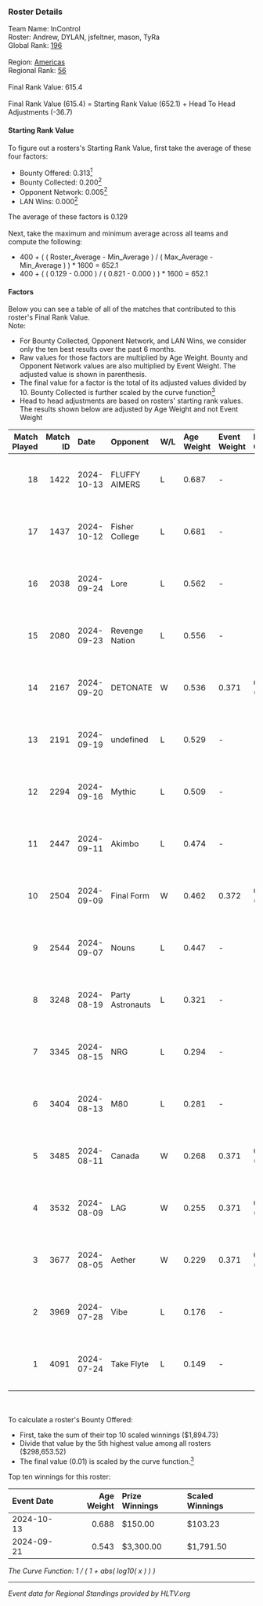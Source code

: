 ### Roster Details<br />
Team Name: InControl<br />
Roster: Andrew, DYLAN, jsfeltner, mason, TyRa<br />
Global Rank: [196](../../standings_global_2024_12_31.md)<br />
<br />
Region: [Americas]( ../../standings_americas_2024_12_31.md)<br />
Regional Rank: [56]( ../../standings_americas_2024_12_31.md)<br />
<br />
Final Rank Value:  615.4<br />
<br />
Final Rank Value (615.4) = Starting Rank Value (652.1) + Head To Head Adjustments (-36.7)<br />

#### Starting Rank Value<br />
To figure out a rosters's Starting Rank Value, first take the average of these four factors:<br />
- Bounty Offered: 0.313[<sup>1</sup>](#table2)
- Bounty Collected: 0.200[<sup>2</sup>](#table1)
- Opponent Network: 0.005[<sup>2</sup>](#table1)
- LAN Wins: 0.000[<sup>2</sup>](#table1)

The average of these factors is 0.129<br />
<br />
Next, take the maximum and minimum average across all teams and compute the following:<br />
- 400 + ( ( Roster_Average - Min_Average ) / ( Max_Average - Min_Average ) ) * 1600 = 652.1
- 400 + ( ( 0.129 - 0.000 ) / ( 0.821 - 0.000 ) ) * 1600 = 652.1


#### Factors<br />
Below you can see a table of all of the matches that contributed to this roster's Final Rank Value.<br />
Note:<br />

- For Bounty Collected, Opponent Network, and LAN Wins, we consider only the ten best results over the past 6 months.
- Raw values for those factors are multiplied by Age Weight. Bounty and Opponent Network values are also multiplied by Event Weight. The adjusted value is shown in parenthesis.
- The final value for a factor is the total of its adjusted values divided by 10. Bounty Collected is further scaled by the curve function[<sup>3</sup>](#curveFunction)
- Head to head adjustments are based on rosters' starting rank values. The results shown below are adjusted by Age Weight and not Event Weight
<span id="table1"></span><br />


| Match Played | Match ID | Date       | Opponent         | W/L | Age Weight | Event Weight | Bounty Collected | Opponent Network | LAN Wins  | H2H Adj. | Roster                                |
| -: | -: | :- | :- | :- | :- | :- | :- | :- | :- | -: | :- |
|           18 |     1422 | 2024-10-13 | FLUFFY AIMERS    | L   | 0.687      | -            | -                | -                | -         |    -3.48 | Andrew, DYLAN, jsfeltner, mason, TyRa |
|           17 |     1437 | 2024-10-12 | Fisher College   | L   | 0.681      | -            | -                | -                | -         |    -4.41 | Andrew, DYLAN, jsfeltner, mason, TyRa |
|           16 |     2038 | 2024-09-24 | Lore             | L   | 0.562      | -            | -                | -                | -         |   -11.79 | AJ2k, FIEND, jsfeltner, mason, TyRa   |
|           15 |     2080 | 2024-09-23 | Revenge Nation   | L   | 0.556      | -            | -                | -                | -         |    -7.63 | DYLAN, FIEND, jsfeltner, mason, TyRa  |
|           14 |     2167 | 2024-09-20 | DETONATE         | W   | 0.536      | 0.371        | 0.000 (0.000)    | 0.050 (0.010)    | 0 (0.000) |     5.29 | DYLAN, FIEND, jsfeltner, mason, TyRa  |
|           13 |     2191 | 2024-09-19 | undefined        | L   | 0.529      | -            | -                | -                | -         |    -6.58 | DYLAN, FIEND, jsfeltner, mason, TyRa  |
|           12 |     2294 | 2024-09-16 | Mythic           | L   | 0.509      | -            | -                | -                | -         |    -9.95 | DYLAN, FIEND, jsfeltner, mason, TyRa  |
|           11 |     2447 | 2024-09-11 | Akimbo           | L   | 0.474      | -            | -                | -                | -         |    -6.30 | DYLAN, FIEND, jsfeltner, mason, TyRa  |
|           10 |     2504 | 2024-09-09 | Final Form       | W   | 0.462      | 0.372        | 0.003 (0.000)    | 0.061 (0.011)    | 0 (0.000) |     6.70 | DYLAN, FIEND, jsfeltner, mason, TyRa  |
|            9 |     2544 | 2024-09-07 | Nouns            | L   | 0.447      | -            | -                | -                | -         |    -0.98 | Beast, jsfeltner, mason, Pugg, TyRa   |
|            8 |     3248 | 2024-08-19 | Party Astronauts | L   | 0.321      | -            | -                | -                | -         |    -1.85 | DYLAN, FIEND, jsfeltner, mason, TyRa  |
|            7 |     3345 | 2024-08-15 | NRG              | L   | 0.294      | -            | -                | -                | -         |    -0.45 | DYLAN, FIEND, jsfeltner, mason, TyRa  |
|            6 |     3404 | 2024-08-13 | M80              | L   | 0.281      | -            | -                | -                | -         |    -0.38 | DYLAN, FIEND, jsfeltner, mason, TyRa  |
|            5 |     3485 | 2024-08-11 | Canada           | W   | 0.268      | 0.371        | 0.002 (0.000)    | 0.078 (0.008)    | 0 (0.000) |     4.42 | DYLAN, FIEND, jsfeltner, mason, TyRa  |
|            4 |     3532 | 2024-08-09 | LAG              | W   | 0.255      | 0.371        | 0.004 (0.000)    | 0.119 (0.011)    | 0 (0.000) |     4.19 | DYLAN, FIEND, jsfeltner, mason, TyRa  |
|            3 |     3677 | 2024-08-05 | Aether           | W   | 0.229      | 0.371        | 0.000 (0.000)    | 0.072 (0.006)    | 0 (0.000) |     2.09 | DYLAN, FIEND, jsfeltner, mason, TyRa  |
|            2 |     3969 | 2024-07-28 | Vibe             | L   | 0.176      | -            | -                | -                | -         |    -3.93 | DYLAN, FIEND, jsfeltner, mason, TyRa  |
|            1 |     4091 | 2024-07-24 | Take Flyte       | L   | 0.149      | -            | -                | -                | -         |    -1.61 | DYLAN, FIEND, jsfeltner, mason, TyRa  |

<br />
<span id="table2"></span><br />
To calculate a roster's Bounty Offered:<br />

- First, take the sum of their top 10 scaled winnings ($1,894.73)
- Divide that value by the 5th highest value among all rosters ($298,653.52)
- The final value (0.01) is scaled by the curve function.[<sup>3</sup>](#curveFunction)

Top ten winnings for this roster:<br />

| Event Date | Age Weight | Prize Winnings | Scaled Winnings |
| :- | -: | :- | :- |
| 2024-10-13 |      0.688 | $150.00        | $103.23         |
| 2024-09-21 |      0.543 | $3,300.00      | $1,791.50       |


<span id="curveFunction"></span>_The Curve Function: 1 / ( 1 + abs( log10( x ) ) )_<br />

---
_Event data for Regional Standings provided by HLTV.org_<br />
